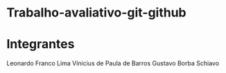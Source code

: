 # Trabalho-avaliativo-git-github

# Integrantes

Leonardo Franco Lima
Vínicius de Paula de Barros
Gustavo Borba Schiavo
